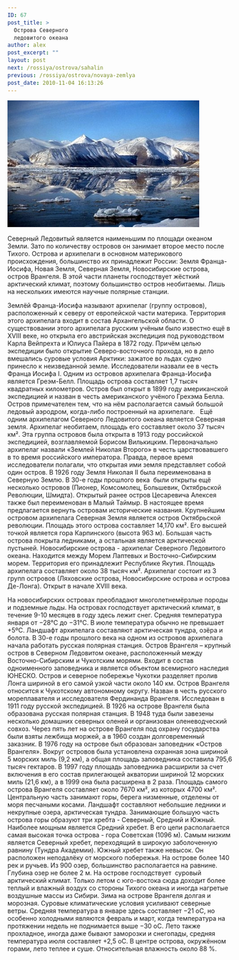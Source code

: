 ```yaml
---
ID: 67
post_title: >
  Острова Северного
  ледовитого океана
author: alex
post_excerpt: ""
layout: post
next: /rossiya/ostrova/sahalin
previous: /rossiya/ostrova/novaya-zemlya
post_date: 2010-11-04 16:13:26
---
```


 

![](/img/book/519.jpg)

Северный Ледовитый является наименьшим по площади океаном Земли. Зато по количеству островов он занимает второе место после Тихого. Острова и архипелаги в основном материкового происхождения, большинство их принадлежит России: Земля Франца-Иосифа, Новая Земля, Северная Земля, Новосибирские острова, остров Врангеля. В этой части планеты господствует жёсткий арктический климат, поэтому большинство остров необитаемы. Лишь на нескольких имеются научные полярные станции.
  
Землёй Франца-Иосифа называют архипелаг (группу островов), расположенный к северу от европейской части материка. Территория этого архипелага входит в состав Архангельской области. О существовании этого архипелага русским учёным было известно ещё в XVIII веке, но открыла его австрийская экспедиция под руководством Карла Вейпрехта и Юлиуса Пайера в 1872&nbsp;году. Причём целью экспедиции было открытие Северо-восточного прохода, но в дело вмешались суровые условия Арктики: зажатое во льдах судно принесло к неизведанной земле. Исследователи назвали ее в честь Франца Иосифа I. 
Одним из островов архипелага Франца-Иосифа является Греэм-Белл. Площадь острова составляет 1,7 тысяч квадратных километров. Остров был открыт в 1899 году американской экспедицией и назван в честь американского учёного Грехэма Белла. Остров примечателен тем, что на нём располагается самый большой ледовый аэродром, когда-либо построенный на архипелаге.&nbsp;&nbsp;
Ещё одним архипелагом Северного Ледовитого океана является Северная земля. Архипелаг необитаем, площадь его составляет около 37 тысяч км&#178;. Эта группа островов была открыта в 1913 году российской экспедицией, возглавляемой Борисом Вилькицким. Первоначально архипелаг назвали «Землей Николая Второго» в честь царствовавшего в то время российского императора. Правда, первое время исследователи полагали, что открытая ими земля представляет собой один остров.
В 1926 году Земля Николая II была переименована в Северную Землю. В 30-е годы прошлого века&nbsp; были открыты ещё несколько островов (Пионер, Комсомолец, Большевик, Октябрьской Революции, Шмидта). Открытый ранее остров Цесаревича Алексея также был переименован в Малый Таймыр. В настоящее время предлагается вернуть островам исторические названия.
Крупнейшим островом архипелага Северная Земля является остров Октябрьской революции. Площадь этого острова составляет 14,170 км&#178;. Его высшей точкой является гора Карпинского (высота 963 м). Большая часть острова покрыта ледниками, а остальная является арктической пустыней. 
Новосибирские острова - архипелаг Северного Ледовитого океана. Находится между Морем Лаптевых и Восточно-Сибирским морем. Территория его принадлежит Республике Якутия. Площадь архипелага составляет около 38 тысяч км&#178;. Архипелаг состоит из 3 групп островов (Ляховские острова, Новосибирские острова и острова Де-Лонга). Открыт в начале XVIII века. 
  
На новосибирских островах преобладают многолетнемёрзлые породы и подземные льды. На островах господствует арктический климат, в течение 9-10 месяцев в году здесь лежит снег. Средняя температура января от &#8722;28°C до &#8722;31°C. В июле температура обычно не превышает +5&#186;С. Ландшафт архипелага составляют арктическая тундра, озёра и болота. В 30-е годы прошлого века на одном из островов архипелага начала работать русская полярная станция.
Остров Врангеля – крупный остров в Северном Ледовитом океане, расположенный между Восточно-Сибирским и Чукотским морями. Входит в состав одноименного заповедника и является объектом всемирного наследия ЮНЕСКО. Остров и северное побережье Чукотки разделяет пролив Лонга шириной в его самой узкой части около 140 км. Остров Врангеля относится к Чукотскому автономному округу. Назван в честь русского мореплавателя и исследователя Фердинанда Врангеля. Исследован в 1911 году русской экспедицией. 
В 1926 на острове Врангеля была образована русская полярная станция. В 1948 туда были завезены несколько домашних северных оленей и организован оленеводческий совхоз. Через пять лет на острове Врангеля под охрану государства были взяты лежбища моржей, а в 1960 создан долговременный заказник.
В 1976 году на острове был образован заповедник «Остров Врангеля». Вокруг островов была установлена охранная зона шириной 5 морских миль (9,2 км), а общая площадь заповедника составила 795,6 тысяч гектаров. В 1997 году площадь заповедника расширили за счет включения в его состав прилегающей акватории шириной 12 морских миль (21,6 км), а в 1999 она была расширена в 2 раза.
Площадь самого острова Врангеля составляет около 7670 км&#178;, из которых 4700 км&#178;. Центральную часть занимают горы, берега низменные, отделены от моря песчаными косами. Ландшафт составляют небольшие ледники и некрупные озера, арктическая тундра.
Занимающие большую часть острова горы образуют три хребта - Северный, Средний и Южный. Наиболее мощным является Средний хребет. В его цепи располагается самая высокая точка острова - гора Советская (1096 м). Самым низким является Северный хребет, переходящий в широкую заболоченную равнину (Тундра Академии). Южный хребет также невысок. Он расположен неподалёку от морского побережья. На острове более 140 рек и ручьев. Из 900 озер, большинство располагается на равнине. Глубина озер не более 2 м. 
На острове господствует&nbsp; суровый арктический климат. Только летом с юго-востока сюда доходит более теплый и влажный воздух со стороны Тихого океана и иногда нагретые воздушные массы из Сибири.
Зима на острове Врангеля долгая и морозная. Суровые климатические условия усиливают северные ветры. Средняя температура в январе здесь составляет &#8722;21 оС, но особенно холодными являются февраль и март, когда температура на протяжении недель не поднимается выше &#8722;30 оС.
Лето также прохладное, иногда даже бывают заморозки и снегопады, средняя температура июля составляет +2,5 оС. В центре острова, окружённом горами, лето теплее и суше. Относительная влажность около 88&nbsp;%.